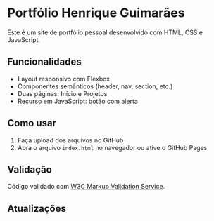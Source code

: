 # Portfólio Henrique Guimarães

Este é um site de portfólio pessoal desenvolvido com HTML, CSS e JavaScript.

## Funcionalidades
- Layout responsivo com Flexbox
- Componentes semânticos (header, nav, section, etc.)
- Duas páginas: Início e Projetos
- Recurso em JavaScript: botão com alerta

## Como usar
1. Faça upload dos arquivos no GitHub
2. Abra o arquivo `index.html` no navegador ou ative o GitHub Pages

## Validação
Código validado com [W3C Markup Validation Service](https://validator.w3.org/).

## Atualizações

